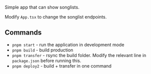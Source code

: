 Simple app that can show songlists.

Modify `App.tsx` to change the songlist endpoints.

## Commands

* `pnpm start` - run the application in development mode
* `pnpm build` - build production
* `pnpm transfer` - rsync the build folder. Modify the relevant line in `package.json` before running this.
* `pnpm deploy2` - build + transfer in one command
